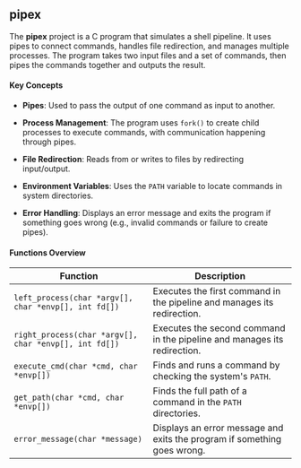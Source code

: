 ## **pipex**

The **pipex** project is a C program that simulates a shell pipeline. 
It uses pipes to connect commands, handles file redirection, and manages multiple processes. 
The program takes two input files and a set of commands, then pipes the commands together and outputs the result.


#### **Key Concepts**

- **Pipes**: Used to pass the output of one command as input to another.
  
- **Process Management**: The program uses `fork()` to create child processes to execute commands, with communication happening through pipes.
  
- **File Redirection**: Reads from or writes to files by redirecting input/output.

- **Environment Variables**: Uses the `PATH` variable to locate commands in system directories.

- **Error Handling**: Displays an error message and exits the program if something goes wrong (e.g., invalid commands or failure to create pipes).


#### **Functions Overview**

| **Function**                            | **Description** |
|-----------------------------------------|-----------------|
| `left_process(char *argv[], char *envp[], int fd[])` | Executes the first command in the pipeline and manages its redirection. |
| `right_process(char *argv[], char *envp[], int fd[])` | Executes the second command in the pipeline and manages its redirection. |
| `execute_cmd(char *cmd, char *envp[])`  | Finds and runs a command by checking the system's `PATH`. |
| `get_path(char *cmd, char *envp[])`     | Finds the full path of a command in the `PATH` directories. |
| `error_message(char *message)`          | Displays an error message and exits the program if something goes wrong. |
